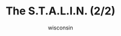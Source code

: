 ---
media: "images/rounds/soviet/stalin_2.png"
media_type: image
type: art
title: The S.T.A.L.I.N. (2/2)
author: [wisconsin]
desc: I do have the context for this. You're not getting it though.
---